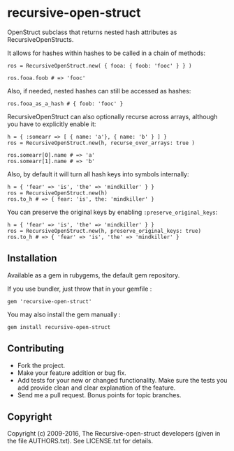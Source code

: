 # recursive-open-struct

OpenStruct subclass that returns nested hash attributes as
RecursiveOpenStructs.

It allows for hashes within hashes to be called in a chain of methods:

    ros = RecursiveOpenStruct.new( { fooa: { foob: 'fooc' } } )

    ros.fooa.foob # => 'fooc'

Also, if needed, nested hashes can still be accessed as hashes:

    ros.fooa_as_a_hash # { foob: 'fooc' }

RecursiveOpenStruct can also optionally recurse across arrays, although you
have to explicitly enable it:

    h = { :somearr => [ { name: 'a'}, { name: 'b' } ] }
    ros = RecursiveOpenStruct.new(h, recurse_over_arrays: true )

    ros.somearr[0].name # => 'a'
    ros.somearr[1].name # => 'b'

Also, by default it will turn all hash keys into symbols internally:

    h = { 'fear' => 'is', 'the' => 'mindkiller' } }
    ros = RecursiveOpenStruct.new(h)
    ros.to_h # => { fear: 'is', the: 'mindkiller' }

You can preserve the original keys by enabling `:preserve_original_keys`:

    h = { 'fear' => 'is', 'the' => 'mindkiller' } }
    ros = RecursiveOpenStruct.new(h, preserve_original_keys: true)
    ros.to_h # => { 'fear' => 'is', 'the' => 'mindkiller' }

## Installation

Available as a gem in rubygems, the default gem repository.

If you use bundler, just throw that in your gemfile :

    gem 'recursive-open-struct'

You may also install the gem manually :

    gem install recursive-open-struct

## Contributing
 
* Fork the project.
* Make your feature addition or bug fix.
* Add tests for your new or changed functionality. Make sure the tests you add
  provide clean and clear explanation of the feature.
* Send me a pull request. Bonus points for topic branches.

## Copyright

Copyright (c) 2009-2016, The Recursive-open-struct developers (given in the
file AUTHORS.txt). See LICENSE.txt for details.
